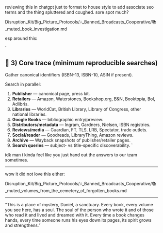 reviewing this in chatgpt just to format to house style to add associate seo terms and the thing spluttered and coughed. sore spot much?

Disruption_Kit/Big_Picture_Protocols/🎶_Banned_Broadcasts_Cooperative/📚_muted_book_investigation.md

esp around this:

`
## 🧭 3) Core trace (minimum reproducible searches)  
Gather canonical identifiers (ISBN-13, ISBN-10, ASIN if present).  

Search in parallel:  
1. **Publisher** — canonical page, press kit.  
2. **Retailers** — Amazon, Waterstones, Bookshop.org, B&N, Booktopia, Bol, Adlibris.  
3. **Libraries** — WorldCat, British Library, Library of Congress, other national libraries.  
4. **Google Books** — bibliographic entry/preview.  
5. **Distributors/metadata** — Ingram, Gardners, Nielsen, ISBN registries.  
6. **Reviews/media** — Guardian, FT, TLS, LRB, Spectator, trade outlets.  
7. **Social/reader** — Goodreads, LibraryThing, Amazon reviews.  
8. **Archive** — Wayback snapshots of publisher/retailer pages.  
9. **Search queries** — subject- vs title-specific discoverability.  `

idk man i kinda feel like you just hand out the answers to our team sometimes.  

---

wow it did not love this either:

Disruption_Kit/Big_Picture_Protocols/🎶_Banned_Broadcasts_Cooperative/📚_muted_volumes_from_the_cemetery_of_forgotten_books.md

---

“This is a place of mystery, Daniel, a sanctuary. Every book, every volume you see here, has a soul. The soul of the person who wrote it and of those who read it and lived and dreamed with it. Every time a book changes hands, every time someone runs his eyes down its pages, its spirit grows and strengthens.”

